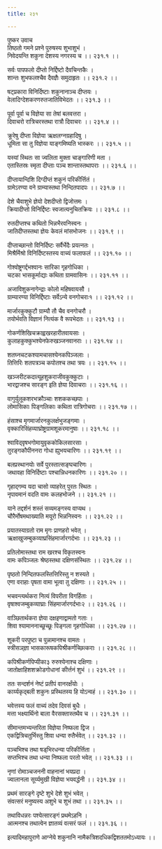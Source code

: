 ```yaml
---
title: २३१

---
```

पुष्कर उवाच  
तिष्ठतो गमने प्रश्ने पुरुषस्य शुभाशुभं ।  
निवेदयन्ति शकुना देशस्य नगरस्य च ।। २३१.१ ।।  
  
सर्वः पापफलो दीप्तो निर्द्दिष्टो दैवचिन्तकैः ।  
शान्तः शुभफलश्चैव दैवज्ञैः समुदाहृतः ।। २३१.२ ।।  
  
षट्‌प्रकारा विनिर्दिष्टाः शकुनानाञ्च दीप्तयः ।  
वेलादिग्देशकरणरुतजातिविभेदतः ।। २३१.३ ।।  
  
पूर्वा पूर्वा च विज्ञेया सा तेषां बलवत्तरा ।  
दिवाचरो रात्रिचरस्तथा रात्रौ दिवाचरः ।। २३१.४ ।।  
  
क्रूरेषु दीप्ता विज्ञेया ऋक्षलग्नग्रहादिषु ।  
धूमिता सा तु विज्ञेया याङ्गमिष्यति भास्करः ।। २३१.५ ।।  
  
यस्यां स्थितः सा ज्वलिता मुक्ता चाङ्गारिणी मता ।  
एतास्तिस्रः स्मृता दीप्ताः पञ्च शान्तास्तथापराः ।। २३१.६ ।।  
  
दीप्तायान्दिशि दिग्दीप्तं शकुनं परिकीर्त्तितं ।  
ग्रामेऽरण्या वने ग्राम्यास्तथा निन्दितपादपः ।। २३१.७ ।।  
  
देशे चैवाशुभे ज्ञेयो देशदीप्तो द्विजोत्तमः ।  
क्रियादीप्तो विनिर्द्दिष्टः स्वजात्यनुचितक्रियः ।। २३१.८ ।।  
  
रुतदीप्तश्च कथितो भिन्नभैरवनिस्वनः ।  
जातिदीप्तस्तथा ज्ञेयः केवलं मांसभोजनः ।। २३१.९ ।।  
  
दीप्ताच्छान्तो विनिर्दिष्टः सर्वैर्भेदैः प्रयत्नतः ।  
मिश्रैर्मिश्रो विनिर्दिष्टस्तस्य वाच्यं फलाफलं ।। २३१.१० ।।  
  
गोश्वोष्ट्रगर्द्दभश्वानः सारिका गृहगोधिका ।  
चटका भासकूर्माद्याः कथिता ग्रामवासिनः ।। २३१.११ ।।  
  
अजाविशुकनागेन्द्राः कोलो महिषवायसौ ।  
ग्राम्यारण्या विनिर्द्दिष्टाः सर्वेऽन्ये वनगोचराः१ ।। २३१.१२ ।।  
  
मार्जारकुक्कुटौ ग्राम्यौ तौ चैव वनगोचरौ ।  
तयोर्भवति विज्ञानं नित्यंक वै रूपभेदतः ।। २३१.१३ ।।  
  
गोकर्णशिखिचक्राह्वखरहारीतवायसाः ।  
कुलाहकुक्कुभश्येनफेरुखञ्जनवानराः ।। २३१.१४ ।।  
  
शतघ्नचटकश्यामचासश्येनकपिञ्जलाः ।  
तित्तिरिः शतपत्रञ्च कपोतश्च तथा त्रयः ।। २३१.१५ ।।  
  
खञ्जरीटकदात्यूहशुकराजीवकुक्कुटाः ।  
भारद्वाजश्च सारङ्ग इति ज्ञेया दिवाचराः ।। २३१.१६ ।।  
  
वागुर्युलूकशरभक्रौञ्चाः शशककच्छपाः ।  
लोमासिकाः पिङ्गलिकाः कथिता रात्रिगोचराः ।। २३१.१७ ।।  
  
हंसाश्च मृगमार्जारनकुलर्क्षभुजङ्गमाः ।  
वृक्कारिसिंहव्याघ्रोष्ट्रग्रामशूकरमानुषाः ।। २३१.१८ ।।  
  
श्वाविद्‌वृषभगोमायुवृककोकिलसारसाः ।  
तुरङ्गकौपीननरा गोधा ह्युभयचारिणः ।। २३१.१९ ।।  
  
बलप्रस्थानयोः सर्वे पुरस्तात्सङ्घचारिणः ।  
जथावहा विनिर्दिष्टाः पश्चान्निधनकारिणः ।। २३१.२० ।।  
  
गृहाद्‌गम्य यदा चासो व्याहरेत् पुरतः स्थितः ।  
नृपावमानं वदति वामः कलहभोजने ।। २३१.२१ ।।  
  
याने तद्दर्शनं शस्तं सव्यमङ्गस्य वाप्यथ ।  
चौरैर्मोषमथाख्याति मयूरो भिन्ननिस्वनः ।। २३१.२२ ।।  
  
प्रयातस्याग्रतो राम मृगः प्राणहरो भवेत् ।  
ऋक्षाखुजम्बुकव्याघ्रसिंहमार्जारगर्दभाः ।। २३१.२३ ।।  
  
प्रतिलोमास्तथा राम खरश्च विकृतस्वनः  
वामः कपिञ्जलः श्रेष्ठस्तथा दक्षिणसंस्थितः ।। २३१.२४ ।।  
  
पृष्ठतो निन्दितफलस्तित्तिरिस्तु न शस्यते ।  
एणा वराहाः पृषता वामा भूत्वा तु दक्षिणाः ।। २३१.२५ ।।  
  
भचवन्त्यर्थकरा नित्यं विपरीता विगर्हिताः ।  
वृषाश्वजम्बुकव्याघ्राः सिंहमार्जारगर्दभाः२ ।। २३१.२६ ।।  
  
वाञ्छितार्थकरा ज्ञेया दक्षइणाद्वामतो गताः ।  
शिवा श्यामाननाच्छूच्छूः पिङ्गला गृहगोधिका ।। २३१.२७ ।।  
  
शूकरी परपुष्टा च पुन्नामानश्च वामतः ।  
स्त्रीसञ्‌ज्ञा भासकारूषकपिश्रीकर्णच्छित्कराः ।। २३१.२८ ।।  
  
कपिश्रीकर्णपिप्यीका३ रुरुश्येनाश्च दक्षिणाः ।  
जातोक्षाहिशशक्रोडगोधानां कीर्त्तनं शुभं ।। २३१.२९ ।।  
  
ततः सन्दर्शनं नेष्टं प्रतीपं वानरर्क्षंयोः ।  
कार्य्यकृद्‌बली शकुनः प्रस्थितस्य हि योऽन्वहं ।। २३१.३० ।।  
  
भवेत्तस्य फलं वाच्यं तदेव दिवसं बुधैः ।  
मत्ता भक्ष्यार्थिनो बाला वैरसक्तास्तथैव च ।। २३१.३१ ।।  
  
सीमान्तमभ्यन्तरिता विज्ञेया निष्फला द्विज ।  
एकद्वित्रिचतुर्भिस्तु शिवा धन्या रुतैर्भवेत् ।। २३१.३२ ।।  
  
पञ्चभिश्च तथा षड्‌भिरधन्या परिकीर्त्तिता ।  
सप्तभिश्च तथा धन्या निष्फला परतो भवेत् ।। २३१.३३ ।।  
  
नृणां रोमाञ्चजननी वाहनानां भयप्रदा ।  
ज्वालानला सूर्य्यमुखी विज्ञेया भयवर्द्धनी ।। २३१.३४ ।।  
  
प्रथमं सारङ्गे दृष्टे शुभे देशे शुभं भवेत् ।  
संवत्सरं मनुष्यस्य अशुभे च शुभं तथा ।। २३१.३५ ।।  
  
तथाविधन्नरः पश्येत्सारङ्गं प्रथमेऽहनि ।  
आत्मनश्च तथात्वेन ज्ञातव्यं वत्सरं फलं ।। २३१.३६ ।।  
  
इत्यादिमहापुराणे आग्नेये शकुनानि नामैकत्रिशदधिकद्विशततमोऽध्यायः ।।